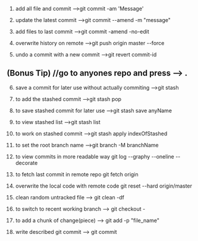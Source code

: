  1) add all file and commit
 -->git commit -am 'Message'

 2) update the latest commit
-->git commit --amend -m "message"

 3) add files to last commit
-->git commit -amend -no-edit

 4) overwrite history on remote
-->git push origin master --force

 5) undo a commit with a new commit
-->git revert commit-id

## (Bonus Tip) //go to anyones repo and press --> .

6) save a commit for later use without actually commiting
-->git stash

7) to add the stashed commit
-->git stash pop

8) to save stashed commit for later use
-->git stash save anyName

9) to view stashed list
-->git stash list

10) to work on stashed commit
-->git stash apply indexOfStashed

11) to set the root branch name
-->git branch -M branchName

12) to view commits in more readable way
git log --graphy --oneline --decorate

13) to fetch last commit in remote repo
git fetch origin

14) overwrite the local code with remote code
git reset --hard origin/master

15) clean random untracked file
--> git clean -df

16) to switch to recent working branch
--> git checkout -

17) to add a chunk of change(piece)
--> git add -p "file_name"

18) write described git commit
--> git commit
